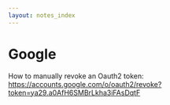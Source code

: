 ```yaml
---
layout: notes_index
---
```

<h1>Google</h1>

How to manually revoke an Oauth2 token:  
https://accounts.google.com/o/oauth2/revoke?token=ya29.a0AfH6SMBrLkha3iFAsDqtF

